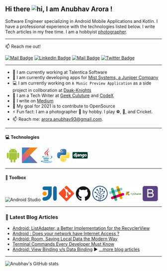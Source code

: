 ## Hi there <img src="https://user-images.githubusercontent.com/1303154/88677602-1635ba80-d120-11ea-84d8-d263ba5fc3c0.gif" width="28px" alt="hi">, I am Anubhav Arora !

Software Engineer specializing in Android Mobile Applications and Kotlin. I have a professional experience with the technologies listed below. I write Tech articles in my free time. I am a hobbyist [photographer](https://unsplash.com/@_anubhavarora).

---

:mailbox: Reach me out!

[![Mail Badge](https://img.shields.io/badge/-anubhav-c0392b?style=flat&labelColor=c0392b&logo=gmail&logoColor=white)](mailto:arora.anubhav93@gmail.com) [![Linkedin Badge](https://img.shields.io/badge/--anubhavarora-0e76a8?style=flat&labelColor=0e76a8&logo=linkedin&logoColor=white)](https://www.linkedin.com/in/-anubhavarora/) [![Mail Badge](https://img.shields.io/badge/-@_anubhavarora-e84393?style=flat&labelColor=e84393&logo=instagram&logoColor=white)](https://www.instagram.com/_anubhavarora/) [![Twitter Badge](https://img.shields.io/badge/-@_anubhavarora-1ca0f1?style=flat&labelColor=1ca0f1&logo=twitter&logoColor=white&link=https://twitter.com/_anubhavarora)](https://twitter.com/_anubhavarora)  

----

- 🔭 I am currently working at Talentica Software
- :iphone: I am currently developing apps for [Mist Systems, a Juniper Company](https://github.com/aroranubhav/aroranubhav.git)
- :computer: I am currently working on `A Music Preview Application` as a side project in collboration at [Daak-Knights](https://github.com/Daak-Knights)
- :bookmark_tabs: I am a Tech Writer at [Geek Culuture](https://medium.com/geekculture) and [CodeX](https://medium.com/codex) 
- :scroll: I write on [Medium](https://anubhav-arora.medium.com) 
- :goal_net: My goal for 2021 is to contribute to OpenSource
- ⚡ Fun fact: I am a photographer 📸 by hobby. I play :soccer:, :8ball:, and Cricket.
- 📫 Reach me: arora.anubhav93@gmail.com.
  
--- 

#### :computer: Technologies 

<!-- TODO: Make technologies links takes you to repositories -->
<img src="https://github.com/devicons/devicon/blob/master/icons/android/android-plain.svg" alt="Android" width="50" height="50"/>  <img src="https://github.com/devicons/devicon/blob/master/icons/kotlin/kotlin-original.svg" alt="Kotlin" width="50" height="50"/>  <img src="https://github.com/devicons/devicon/blob/master/icons/java/java-original.svg" alt="Java" width="50" height="50"/>  <img src="https://github.com/devicons/devicon/blob/master/icons/python/python-original.svg" alt="Python" width="50" height="50"/>  <img src="https://github.com/devicons/devicon/blob/master/icons/django/django-original.svg" alt="Django" width="50" height="50"/> 

---

#### 🧰 Toolbox

<img src="https://worldvectorlogo.com/logo/android-logomark" alt="Android Studio" width="50" height="50"/> <img src="https://github.com/devicons/devicon/blob/master/icons/intellij/intellij-original.svg" alt="IntelliJ" width="50" height="50"/> <img src="https://github.com/devicons/devicon/blob/master/icons/git/git-original.svg" alt="Git" width="50" height="50"/> <img src="https://github.com/devicons/devicon/blob/master/icons/github/github-original.svg" alt="Github" width="50" height="50"  style="--color_fill: #fff;"/> <img src="https://github.com/devicons/devicon/blob/master/icons/sourcetree/sourcetree-original.svg" alt="SoruceTree" width="50" height="50"/> <img src="https://github.com/devicons/devicon/blob/master/icons/slack/slack-original.svg" alt="Slack" width="50" height="50"/> <img src="https://github.com/devicons/devicon/blob/master/icons/pycharm/pycharm-original-wordmark.svg" alt="PyCharm" width="50" height="50"/> <img src="https://github.com/devicons/devicon/blob/master/icons/bootstrap/bootstrap-plain.svg" alt="Bootstrap" width="50" height="50"/>

---

### 📘 Latest Blog Articles

<!-- BLOG-POST-LIST:START -->
- [Android: ListAdapter, a Better Implementation for the RecyclerView](https://medium.com/geekculture/android-listadapter-a-better-implementation-for-the-recyclerview-1af1826a7d21)
- [Android : Does your network have Internet Access ?](https://medium.com/geekculture/android-does-your-network-have-internet-access-d1468a5412ac)
- [Android: Room, Saving Local Data the Modern Way](https://medium.com/codex/android-room-saving-local-data-the-modern-way-b5f5f0e8b423)
- [Terminal Commands Every Developer Must Know](https://medium.com/codex/terminal-commands-every-developer-must-know-bc02021c12c8)
- [Android: View Binding v/s Data Binding](https://medium.com/geekculture/android-view-binding-v-s-data-binding-5862a27524e9)
▶ [...more blog articles](https://anubhav-arora.medium.com/)

---

![Anubhav's GitHub stats](https://github-readme-stats.vercel.app/api?username=aroranubhav&theme=great-gatsby&count_private=true)
